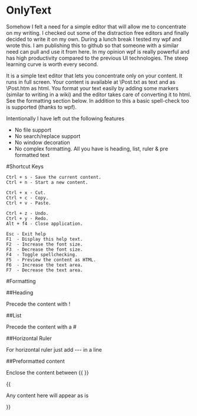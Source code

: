 OnlyText
========

Somehow I felt a need for a simple editor that will allow me to concentrate on my writing. I checked out some of the distraction free editors and finally decided to write it on my own. During a lunch break I tested my wpf and wrote this. I am publishing this to github so that someone with a similar need can pull and use it from here. In my opinion wpf is really powerful and has high productivity compared to the previous UI technologies. The steep learning curve is worth every second.

It is a simple text editor that lets you concentrate only on your content. It runs in full screen. Your content is available at <My Documents Folder>\Post.txt as text and as <My Documents Folder>\Post.htm as html. You format your text easily by adding some markers (similar to writing in a wiki) and the editor takes care of converting it to html. See the formatting section below. In addition to this a basic spell-check too is supported (thanks to wpf).

Intentionally I have left out the following features

- No file support
- No search/replace support
- No window decoration
- No complex formatting. All you have is heading, list, ruler & pre formatted text

#Shortcut Keys

    Ctrl + s - Save the current content.
    Ctrl + n - Start a new content.
    
    Ctrl + x - Cut.
    Ctrl + c - Copy.
    Ctrl + v - Paste.
    
    Ctrl + z - Undo.
    Ctrl + y - Redo.
    Alt + f4 - Close application.
     
    Esc - Exit help
    F1  - Display this help text.
    F2  - Increase the font size.
    F3  - Decrease the font size.
    F4  - Toggle spellchecking.
    F5  - Preview the content as HTML.
    F6  - Increase the text area.
    F7  - Decrease the text area.


#Formatting

##Heading

Precede the content with !

##List

Precede the content with a #

##Horizontal Ruler

For horizontal ruler just add --- in a line

##Preformatted content

Enclose the content between {{ }} 

{{

Any content here will appear as is

}}


     
     


